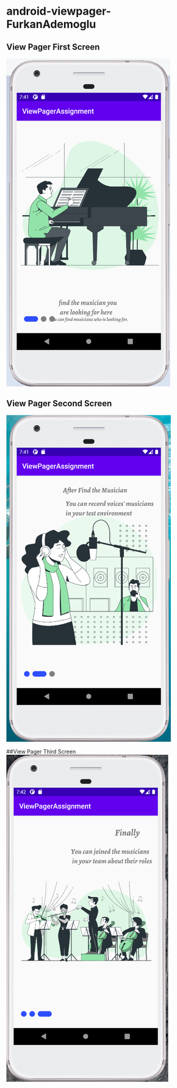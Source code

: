 # android-viewpager-FurkanAdemoglu

## View Pager First Screen
![PictureFirst](viewPageFirstScreen.png)

## View Pager Second Screen
![PictureSecond](viewPageSecondScreen.png)

##View Pager Third Screen
![PictureThird](viewPageThirdScreen.png)